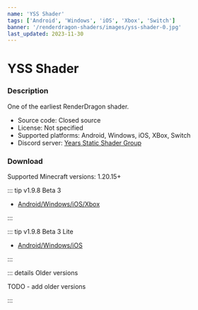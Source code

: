 ```yaml
---
name: 'YSS Shader'
tags: ['Android', 'Windows', 'iOS', 'Xbox', 'Switch']
banner: '/renderdragon-shaders/images/yss-shader-0.jpg'
last_updated: 2023-11-30
---
```


# YSS Shader

<Gallery 
:images="[
  '/renderdragon-shaders/images/yss-shader-0.jpg',
  '/renderdragon-shaders/images/yss-shader-1.jpg',
  '/renderdragon-shaders/images/yss-shader-2.jpg',
  '/renderdragon-shaders/images/yss-shader-3.jpg'
  ]"
/>

### Description

One of the earliest RenderDragon shader. 

* Source code: Closed source
* License: Not specified
* Supported platforms: Android, Windows, iOS, XBox, Switch
* Discord server: [Years Static Shader Group](https://discord.gg/yss)

### Download <Badge type="warning" text="Beta" />

Supported Minecraft versions: 1.20.15+

::: tip v1.9.8 Beta 3

* [Android/Windows/iOS/Xbox](https://cdn.discordapp.com/attachments/972141088607436890/1122184775910825984/YSS_RD_1.9.8_Beta3.zip)

:::

::: tip v1.9.8 Beta 3 Lite

* [Android/Windows/iOS](https://cdn.discordapp.com/attachments/972141088607436890/1122433056637190224/YSS_RD_1.9.8_Beta3_Lite.zip)

:::

::: details Older versions

 TODO - add older versions 

:::